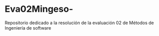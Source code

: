 # Eva02Mingeso-
Repositorio dedicado a la resolución de la evaluación 02 de Métodos de Ingeniería de software 
